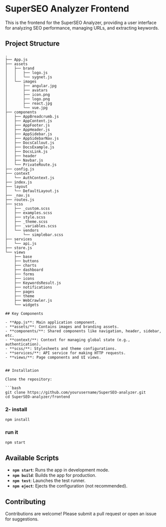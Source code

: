 # SuperSEO Analyzer Frontend

This is the frontend for the SuperSEO Analyzer, providing a user interface for analyzing SEO performance, managing URLs, and extracting keywords.

## Project Structure

```plaintext
.
├── App.js
├── assets
│   ├── brand
│   │   ├── logo.js
│   │   └── sygnet.js
│   └── images
│       ├── angular.jpg
│       ├── avatars
│       ├── icon.png
│       ├── logo.png
│       ├── react.jpg
│       └── vue.jpg
├── components
│   ├── AppBreadcrumb.js
│   ├── AppContent.js
│   ├── AppFooter.js
│   ├── AppHeader.js
│   ├── AppSidebar.js
│   ├── AppSidebarNav.js
│   ├── DocsCallout.js
│   ├── DocsExample.js
│   ├── DocsLink.js
│   ├── header
│   ├── Navbar.js
│   └── PrivateRoute.js
├── config.js
├── context
│   └── AuthContext.js
├── index.js
├── layout
│   └── DefaultLayout.js
├── _nav.js
├── routes.js
├── scss
│   ├── _custom.scss
│   ├── examples.scss
│   ├── style.scss
│   ├── _theme.scss
│   ├── _variables.scss
│   └── vendors
│       └── simplebar.scss
├── services
│   └── api.js
├── store.js
└── views
    ├── base
    ├── buttons
    ├── charts
    ├── dashboard
    ├── forms
    ├── icons
    ├── KeywordsResult.js
    ├── notifications
    ├── pages
    ├── theme
    ├── WebCrawler.js
    └── widgets

## Key Components

- **App.js**: Main application component.
- **assets/**: Contains images and branding assets.
- **components/**: Shared components like navigation, header, sidebar, etc.
- **context/**: Context for managing global state (e.g., authentication).
- **scss/**: Stylesheets and theme configurations.
- **services/**: API service for making HTTP requests.
- **views/**: Page components and UI views.


## Installation

Clone the repository:

```bash
git clone https://github.com/yourusername/SuperSEO-analyzer.git
cd SuperSEO-analyzer/frontend
```
### 2- install

```
npm install
```
### run it
```
npm start
```


## Available Scripts

- **`npm start`**: Runs the app in development mode.
- **`npm build`**: Builds the app for production.
- **`npm test`**: Launches the test runner.
- **`npm eject`**: Ejects the configuration (not recommended).


## Contributing

Contributions are welcome! Please submit a pull request or open an issue for suggestions.

